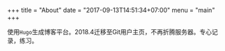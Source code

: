 +++
title = "About"
date = "2017-09-13T14:51:34+07:00"
menu = "main"
+++

 使用`Hugo`生成博客平台。2018.4迁移至Git用户主页，不再折腾服务器。专心记录，练习。